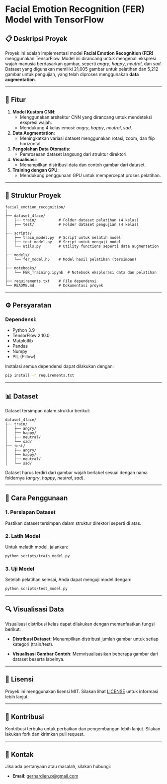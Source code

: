 # Facial Emotion Recognition (FER) Model with TensorFlow

## 📋 Deskripsi Proyek
Proyek ini adalah implementasi model **Facial Emotion Recognition (FER)** menggunakan TensorFlow. Model ini dirancang untuk mengenali ekspresi wajah manusia berdasarkan gambar, seperti *angry*, *happy*, *neutral*, dan *sad*. Dataset yang digunakan memiliki 21,005 gambar untuk pelatihan dan 5,212 gambar untuk pengujian, yang telah diproses menggunakan **data augmentation**.

---

## 🚀 Fitur
1. **Model Kustom CNN**:
   - Menggunakan arsitektur CNN yang dirancang untuk mendeteksi ekspresi wajah.
   - Mendukung 4 kelas emosi: *angry*, *happy*, *neutral*, *sad*.
2. **Data Augmentation**:
   - Meningkatkan variasi dataset menggunakan rotasi, zoom, dan flip horizontal.
3. **Pengolahan Data Otomatis**:
   - Pemrosesan dataset langsung dari struktur direktori.
4. **Visualisasi**:
   - Menampilkan distribusi data dan contoh gambar dari dataset.
5. **Training dengan GPU**:
   - Mendukung penggunaan GPU untuk mempercepat proses pelatihan.

---

## 📂 Struktur Proyek
```
facial_emotion_recognition/
│
├── dataset_4face/
│   ├── train/          # Folder dataset pelatihan (4 kelas)
│   ├── test/           # Folder dataset pengujian (4 kelas)
│
├── scripts/
│   ├── train_model.py  # Script untuk melatih model
│   ├── test_model.py   # Script untuk menguji model
│   └── utils.py        # Utility functions seperti data augmentation
│
├── models/
│   └── fer_model.h5    # Model hasil pelatihan (tersimpan)
│
├── notebooks/
│   └── FER_Training.ipynb  # Notebook eksplorasi data dan pelatihan
│
├── requirements.txt    # File dependensi
└── README.md           # Dokumentasi proyek
```

---

## ⚙️ Persyaratan
### Dependensi:
- Python 3.9
- TensorFlow 2.10.0
- Matplotlib
- Pandas
- Numpy
- PIL (Pillow)

Instalasi semua dependensi dapat dilakukan dengan:

```bash
pip install -r requirements.txt
```

---

## 📊 Dataset
Dataset tersimpan dalam struktur berikut:

```
dataset_4face/
├── train/
│   ├── angry/
│   ├── happy/
│   ├── neutral/
│   └── sad/
├── test/
│   ├── angry/
│   ├── happy/
│   ├── neutral/
│   └── sad/
```

Dataset harus terdiri dari gambar wajah berlabel sesuai dengan nama foldernya (*angry*, *happy*, *neutral*, *sad*).

---

## 🧪 Cara Penggunaan
### 1. Persiapan Dataset
Pastikan dataset tersimpan dalam struktur direktori seperti di atas.

### 2. Latih Model
Untuk melatih model, jalankan:

```bash
python scripts/train_model.py
```

### 3. Uji Model
Setelah pelatihan selesai, Anda dapat menguji model dengan:

```bash
python scripts/test_model.py
```

---

## 🔍 Visualisasi Data
Visualisasi distribusi kelas dapat dilakukan dengan memanfaatkan fungsi berikut:

- **Distribusi Dataset**:
  Menampilkan distribusi jumlah gambar untuk setiap kategori (train/test).

- **Visualisasi Gambar Contoh**:
  Memvisualisasikan beberapa gambar dari dataset beserta labelnya.

---

## 📜 Lisensi
Proyek ini menggunakan lisensi MIT. Silakan lihat [LICENSE](./LICENSE) untuk informasi lebih lanjut.

---

## 🙌 Kontribusi
Kontribusi terbuka untuk perbaikan dan pengembangan lebih lanjut. Silakan lakukan fork dan kirimkan pull request.

---

## 📧 Kontak
Jika ada pertanyaan atau masalah, silakan hubungi:
- **Email**: [gerhardien.p@gmail.com](gerhardien.p@gmail.com)

